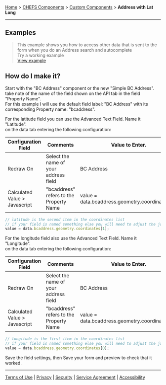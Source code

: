 [Home](index) > [CHEFS Components](Components) > [Custom Components](Custom-components) > **Address with Lat Long**
***

## Examples
> This example shows you how to access other data that is sent to the form when you do an Address search and autocomplete    
> Try a working example<br>
> [View example](https://submit.digital.gov.bc.ca/app/form/submit?f=03690ca6-8d45-4aa5-a15f-00efe7ea891f)

## How do I make it?  

Start with the "BC Address" component or the new "Simple BC Address".
take note of the name of the field shown on the API tab in the field "Property Name".  
For this example I will use the default field label: "BC Address" with its corresponding Property name: "bcaddress".  

For the latitude field you can use the Advanced Text Field.
Name it "Latitude".  
on the data tab entering the following configuration:  

| Configuration Field | Comments                              | Value to Enter.            |     
| ------------------- | ------------------------------------- | -------------------------- |  
| Redraw On           | Select the name of your address field | BC Address                 |  
| Calculated Value > Javascript | "bcaddress" refers to the <br> Property Name | value = data.bcaddress.geometry.coordinates[1]; |   
  

```javascript
// latitude is the second item in the coordinates list    
// if your field is named something else you will need to adjust the javascript from "bcaddress" to the Property Name you chose  
value = data.bcaddress.geometry.coordinates[1];  
```   

For the longitude field also use the Advanced Text Field.
Name it "Longitude".  
on the data tab entering the following configuration:  

| Configuration Field | Comments                              | Value to Enter.            |     
| ------------------- | ------------------------------------- | -------------------------- |  
| Redraw On           | Select the name of your address field | BC Address                 |  
| Calculated Value > Javascript | "bcaddress" refers to the <br> Property Name | value = data.bcaddress.geometry.coordinates[0]; |   
  

```javascript  
// longitude is the first item in the coordinates list   
// if your field is named something else you will need to adjust the javascript from "bcaddress" to the Property Name you chose  
value = data.bcaddress.geometry.coordinates[0];  
```   

Save the field settings, then Save your form and preview to check that it worked.

***
[Terms of Use](Terms-of-Use) | [Privacy](Privacy) | [Security](Security) | [Service Agreement](Service-Agreement) | [Accessibility](Accessibility)
